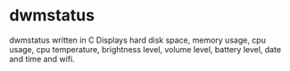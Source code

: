 # dwmstatus
dwmstatus written in C
Displays hard disk space, memory usage, cpu usage, cpu temperature, brightness level, volume level, battery level, date and time and wifi.
